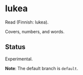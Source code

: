 # lukea

Read (Finnish: lukea).

Covers, numbers, and words.

## Status

Experimental.

**Note**: The default branch is `default`.
